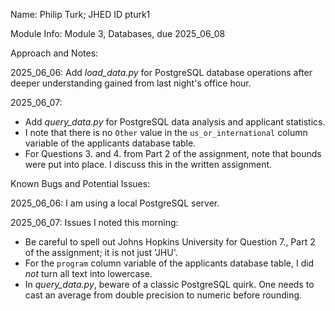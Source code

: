 Name: Philip Turk; JHED ID pturk1

Module Info: Module 3, Databases, due 2025_06_08

Approach and Notes:

2025_06_06: Add *load_data.py* for PostgreSQL database operations after deeper understanding gained from last night's office hour.

2025_06_07: 
- Add *query_data.py* for PostgreSQL data analysis and applicant statistics.
- I note that there is no `Other` value in the `us_or_international` column variable of the applicants database table.
- For Questions 3. and 4. from Part 2 of the assignment, note that bounds were put into place. I discuss this in the written assignment. 

Known Bugs and Potential Issues:

2025_06_06: I am using a local PostgreSQL server.

2025_06_07: Issues I noted this morning:
- Be careful to spell out Johns Hopkins University for Question 7., Part 2 of the assignment; it is not just 'JHU'.
- For the `program` column variable of the applicants database table, I did *not* turn all text into lowercase.
- In *query_data.py*, beware of a classic PostgreSQL quirk. One needs to cast an average from double precision to numeric before rounding.
 